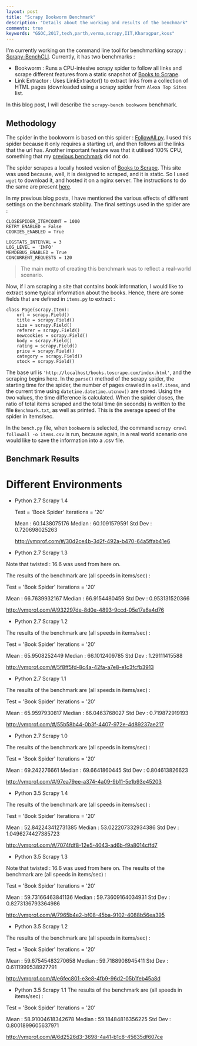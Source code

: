 ```yaml
---
layout: post
title: "Scrapy Bookworm Benchmark"
description: "Details about the working and results of the benchmark"
comments: true
keywords: "GSOC,2017,tech,parth,verma,scrapy,IIT,Kharagpur,koss"
---
```

I'm currently working on the command line tool for benchmarking scrapy : [Scrapy-BenchCLI](https://github.com/Parth-Vader/Scrapy-BenchCLI).
Currently, it has two benchmarks : 

*	Bookworm : Runs a CPU-intesive scrapy spider to follow all links and scrape different features from a static snapshot of [Books to Scrape](books.toscrape.com/index.html).
*   Link Extractor : Uses LinkExtractor() to extract links from a collection of HTML pages (downloaded using a scrapy spider from `Alexa Top Sites` list.

In this blog post, I will describe the `scrapy-bench bookworm` benchmark.

## Methodology

The spider in the bookworm is based on this spider : [FollowAll.py](https://github.com/scrapinghub/testspiders/blob/master/testspiders/spiders/followall.py). I used this spider because it only requires a starting url, and then follows all the links that the url has. Another important feature was that it utilised 100% CPU, something that my [previous benchmark](https://github.com/Parth-Vader/bookscraper) did not do.

The spider scrapes a locally hosted vesion of [Books to Scrape](books.toscrape.com/index.html). This site was used because, well, it is designed to scraped, and it is static. So I used `wget` to download it, and hosted it on a nginx server. The instructions to do the same are present [here](https://github.com/Parth-Vader/Scrapy-BenchCLI#for-ubuntu).

In my previous blog posts, I have mentioned the various effects of different settings on the benchmark stability. The final settings used in the spider are :

	CLOSESPIDER_ITEMCOUNT = 1000
	RETRY_ENABLED = False
	COOKIES_ENABLED = True

	LOGSTATS_INTERVAL = 3
	LOG_LEVEL = 'INFO'
	MEMDEBUG_ENABLED = True
	CONCURRENT_REQUESTS = 120

>The main motto of creating this benchmark was to reflect a real-world scenario. 

Now, if I am scraping a site that contains book information, I would like to extract some typical information about the books. Hence, there are some fields that are defined in `items.py` to extract :

	class Page(scrapy.Item):
	    url = scrapy.Field()
	    title = scrapy.Field()
	    size = scrapy.Field()
	    referer = scrapy.Field()
	    newcookies = scrapy.Field()
	    body = scrapy.Field()
	    rating = scrapy.Field()
	    price = scrapy.Field()
	    category = scrapy.Field()
		stock = scrapy.Field()

The base url is `'http://localhost/books.toscrape.com/index.html'`, and the scraping begins here.
In the `parse()` method of the scrapy spider, the starting time for the spider, the number of pages crawled in `self.items`, and the current time using `datetime.datetime.utcnow()` are stored. Using the two values, the time difference is calculated. When the spider closes, the ratio of total items scraped and the total time (in seconds) is written to the file `Benchmark.txt`, as well as printed. This is the average speed of the spider in items/sec.

In the `bench.py` file, when `bookworm` is selected, the command `scrapy crawl followall -o items.csv` is run, because again, in a real world scenario one would like to save the information into a .csv file.

## Benchmark Results

# Different Environments

* Python 2.7 Scrapy 1.4

	Test = 'Book Spider' Iterations = '20'


	Mean : 60.1438075176 Median : 60.1091579591 Std Dev : 0.720698025263

	http://vmprof.com/#/30d2ce4b-3d2f-492a-b470-64a5ffab41e6

* Python 2.7 Scrapy 1.3

Note that twisted : 16.6 was used from here on.

The results of the benchmark are (all speeds in items/sec) : 


Test = 'Book Spider' Iterations = '20'


Mean : 66.7639932167 Median : 66.9154480459 Std Dev : 0.953131520366


http://vmprof.com/#/932297de-8d0e-4893-9ccd-05e17a6a4d76

* Python 2.7 Scrapy 1.2

The results of the benchmark are (all speeds in items/sec) : 


Test = 'Book Spider' Iterations = '20'


Mean : 65.9508252449 Median : 66.1012409785 Std Dev : 1.29111415588

http://vmprof.com/#/5f8ff5fd-8c4a-42fa-a7e8-e1c3fcfb3913	

* Python 2.7 Scrapy 1.1

The results of the benchmark are (all speeds in items/sec) : 


Test = 'Book Spider' Iterations = '20'


Mean : 65.9597930817 Median : 66.0463768027 Std Dev : 0.719872919193

http://vmprof.com/#/55b58b44-0b3f-4407-972e-4d89237ae217

* Python 2.7 Scrapy 1.0

The results of the benchmark are (all speeds in items/sec) : 


Test = 'Book Spider' Iterations = '20'


Mean : 69.242276661 Median : 69.6641860445 Std Dev : 0.804613826623

http://vmprof.com/#/97ea79ee-a374-4a09-9b11-5e1b93e45203

* Python 3.5 Scrapy 1.4

The results of the benchmark are (all speeds in items/sec) : 


Test = 'Book Spider' Iterations = '20'


Mean : 52.842243412731385 Median : 53.022207332934386 Std Dev : 1.0496274427385723

http://vmprof.com/#/7074fdf8-12e5-4043-ad6b-f9a8014cffd7

* Python 3.5 Scrapy 1.3

Note that twisted : 16.6 was used from here on.
The results of the benchmark are (all speeds in items/sec) : 


Test = 'Book Spider' Iterations = '20'


Mean : 59.73166463841136 Median : 59.73609164034931 Std Dev : 0.8273136793364986

http://vmprof.com/#/7965b4e2-bf08-45ba-9102-4088b56ea395

* Python 3.5 Scrapy 1.2

The results of the benchmark are (all speeds in items/sec) : 


Test = 'Book Spider' Iterations = '20'


Mean : 59.67545483270658 Median : 59.7188908945411 Std Dev : 0.6111999538927791

http://vmprof.com/#/e6fec801-e3e8-4fb9-96d2-05b1feb45a8d

* Python 3.5 Scrapy 1.1
The results of the benchmark are (all speeds in items/sec) : 


Test = 'Book Spider' Iterations = '20'


Mean : 58.91004618342678 Median : 59.18484816356225 Std Dev : 0.8001899605637971

http://vmprof.com/#/6d2526d3-3698-4a41-b1c8-45635df607ce
